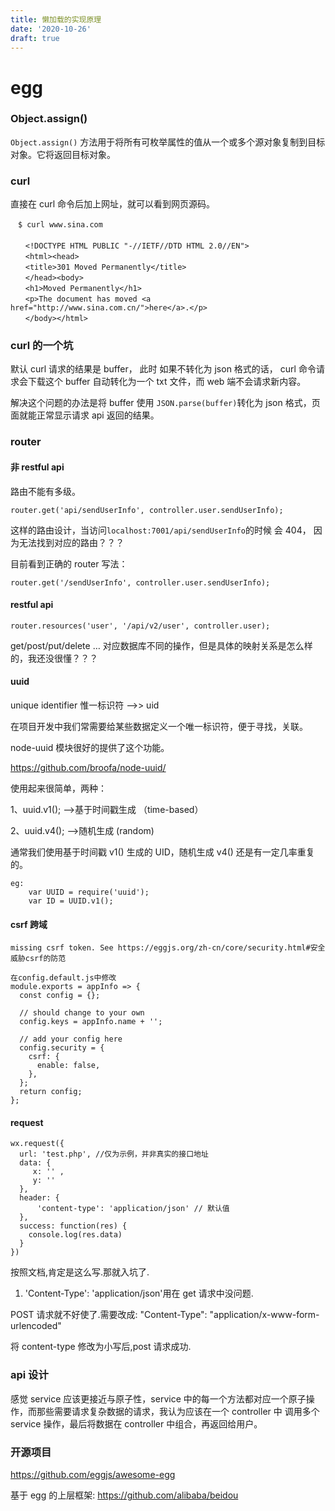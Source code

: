 ```yaml
---
title: 懒加载的实现原理
date: '2020-10-26'
draft: true
---
```


# egg

### Object.assign()

`Object.assign()` 方法用于将所有可枚举属性的值从一个或多个源对象复制到目标对象。它将返回目标对象。

### curl

直接在 curl 命令后加上网址，就可以看到网页源码。

```
　$ curl www.sina.com
　
　　<!DOCTYPE HTML PUBLIC "-//IETF//DTD HTML 2.0//EN">
　　<html><head>
　　<title>301 Moved Permanently</title>
　　</head><body>
　　<h1>Moved Permanently</h1>
　　<p>The document has moved <a href="http://www.sina.com.cn/">here</a>.</p>
　　</body></html>
```

### curl 的一个坑

默认 curl 请求的结果是 buffer， 此时 如果不转化为 json 格式的话， curl 命令请求会下载这个 buffer 自动转化为一个 txt 文件，而 web 端不会请求新内容。

解决这个问题的办法是将 buffer 使用 `JSON.parse(buffer)`转化为 json 格式，页面就能正常显示请求 api 返回的结果。

### router

#### 非 restful api

路由不能有多级。

```
router.get('api/sendUserInfo', controller.user.sendUserInfo);
```

这样的路由设计，当访问`localhost:7001/api/sendUserInfo`的时候 会 404， 因为无法找到对应的路由？？？

目前看到正确的 router 写法：

```
router.get('/sendUserInfo', controller.user.sendUserInfo);
```

#### restful api

```
router.resources('user', '/api/v2/user', controller.user);
```

get/post/put/delete … 对应数据库不同的操作，但是具体的映射关系是怎么样的，我还没很懂？？？

#### uuid

unique identifier 惟一标识符 -->> uid

在项目开发中我们常需要给某些数据定义一个唯一标识符，便于寻找，关联。

node-uuid 模块很好的提供了这个功能。

<https://github.com/broofa/node-uuid/>

使用起来很简单，两种：

1、uuid.v1(); -->基于时间戳生成 （time-based）

2、uuid.v4(); -->随机生成 (random)

通常我们使用基于时间戳 v1() 生成的 UID，随机生成 v4() 还是有一定几率重复的。

```
eg:
    var UUID = require('uuid');
    var ID = UUID.v1();
```

#### csrf 跨域

```
missing csrf token. See https://eggjs.org/zh-cn/core/security.html#安全威胁csrf的防范
```

```
在config.default.js中修改
module.exports = appInfo => {
  const config = {};

  // should change to your own
  config.keys = appInfo.name + '';

  // add your config here
  config.security = {
    csrf: {
      enable: false,
    },
  };
  return config;
};
```

#### request

```
wx.request({
  url: 'test.php', //仅为示例，并非真实的接口地址
  data: {
     x: '' ,
     y: ''
  },
  header: {
      'content-type': 'application/json' // 默认值
  },
  success: function(res) {
    console.log(res.data)
  }
})
```

按照文档,肯定是这么写.那就入坑了.

1. 'Content-Type': 'application/json'用在 get 请求中没问题.

POST 请求就不好使了.需要改成: "Content-Type": "application/x-www-form-urlencoded"

将 content-type 修改为小写后,post 请求成功.

### api 设计

感觉 service 应该更接近与原子性，service 中的每一个方法都对应一个原子操作，而那些需要请求复杂数据的请求，我认为应该在一个 controller 中 调用多个 service 操作，最后将数据在 controller 中组合，再返回给用户。

### 开源项目

https://github.com/eggjs/awesome-egg

基于 egg 的上层框架:
https://github.com/alibaba/beidou
